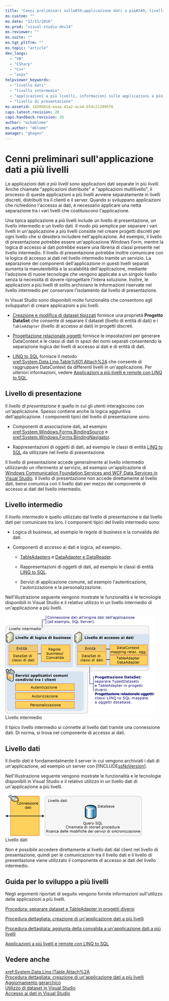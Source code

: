 ```yaml
---
title: "Cenni preliminari sull&#39;applicazione dati a pi&#249; livelli | Microsoft Docs"
ms.custom: ""
ms.date: "12/15/2016"
ms.prod: "visual-studio-dev14"
ms.reviewer: ""
ms.suite: ""
ms.tgt_pltfrm: ""
ms.topic: "article"
dev_langs: 
  - "VB"
  - "CSharp"
  - "C++"
  - "aspx"
helpviewer_keywords: 
  - "livello dati"
  - "livello intermedio"
  - "applicazioni a più livelli, informazioni sulle applicazioni a più livelli"
  - "livello di presentazione"
ms.assetid: 1020581d-eaaa-41a2-aca4-bf4c212895f6
caps.latest.revision: 26
caps.handback.revision: 26
author: "mikeblome"
ms.author: "mblome"
manager: "ghogen"
---
```

# Cenni preliminari sull&#39;applicazione dati a pi&#249; livelli
Le applicazioni dati *a più livelli* sono applicazioni dati separate in più *livelli*.  Anche chiamate "applicazioni distribuite" e "applicazioni multilivello", il processo di queste applicazioni a più livelli avviene separatamente in livelli discreti, distribuiti tra il clienti e il server.  Quando si sviluppano applicazioni che richiedono l'accesso ai dati, è necessario applicare una netta separazione tra i vari livelli che costituiscono l'applicazione.  
  
 Una tipica applicazione a più livelli include un livello di presentazione, un livello intermedio e un livello dati.  Il modo più semplice per separare i vari livelli in un'applicazione a più livelli consiste nel creare progetti discreti per ogni livello che si desidera includere nell'applicazione.  Ad esempio, il livello di presentazione potrebbe essere un'applicazione Windows Form, mentre la logica di accesso ai dati potrebbe essere una libreria di classi presente nel livello intermedio.  Il livello di presentazione potrebbe inoltre comunicare con la logica di accesso ai dati nel livello intermedio tramite un servizio.  La separazione dei componenti dell'applicazione in questi livelli separati aumenta la manutenibilità e la scalabilità dell'applicazione,  mediante l'adozione di nuove tecnologie che vengono applicate a un singolo livello senza la necessità di dovere riprogettare l'intera soluzione.  Inoltre, le applicazioni a più livelli di solito archiviano le informazioni riservate nel livello intermedio per conservare l'isolamento dal livello di presentazione.  
  
 In Visual Studio sono disponibili molte funzionalità che consentono agli sviluppatori di creare applicazioni a più livelli.  
  
-   [Creazione e modifica di dataset tipizzati](../data-tools/creating-and-editing-typed-datasets.md) fornisce una proprietà **Progetto DataSet** che consente di separare il dataset \(livello di entità di dati\) e i `TableAdapter` \(livello di accesso ai dati\) in progetti discreti.  
  
-   [Progettazione relazionale oggetti](../data-tools/linq-to-sql-tools-in-visual-studio2.md) fornisce le impostazioni per generare DataContext e le classi di dati in spazi dei nomi separati  consentendo la separazione logica dei livelli di accesso ai dati e di entità di dati.  
  
-   [LINQ to SQL](../Topic/LINQ%20to%20SQL.md) fornisce il metodo <xref:System.Data.Linq.Table%601.Attach%2A> che consente di raggruppare DataContext da differenti livelli in un'applicazione.  Per ulteriori informazioni, vedere [Applicazioni a più livelli e remote con LINQ to SQL](../Topic/N-Tier%20and%20Remote%20Applications%20with%20LINQ%20to%20SQL.md).  
  
## Livello di presentazione  
 Il *livello di presentazione* è quello in cui gli utenti interagiscono con un'applicazione.  Spesso contiene anche la logica aggiuntiva dell'applicazione.  I componenti tipici del livello di presentazione sono:  
  
-   Componenti di associazione dati, ad esempio <xref:System.Windows.Forms.BindingSource> e <xref:System.Windows.Forms.BindingNavigator>.  
  
-   Rappresentazioni di oggetti di dati, ad esempio le classi di entità [LINQ to SQL](../Topic/LINQ%20to%20SQL.md) da utilizzare nel livello di presentazione.  
  
 Il livello di presentazione accede generalmente al livello intermedio utilizzando un riferimento al servizio, ad esempio un'applicazione di [Windows Communication Foundation Services and WCF Data Services in Visual Studio](../data-tools/windows-communication-foundation-services-and-wcf-data-services-in-visual-studio.md).  Il livello di presentazione non accede direttamente al livello dati,  bensì comunica con il livello dati per mezzo del componente di accesso ai dati del livello intermedio.  
  
## Livello intermedio  
 Il *livello intermedio* è quello utilizzato dal livello di presentazione e dal livello dati per comunicare tra loro.  I componenti tipici del livello intermedio sono:  
  
-   Logica di business, ad esempio le regole di business e la convalida dei dati.  
  
-   Componenti di accesso ai dati e logica, ad esempio:.  
  
    -   [TableAdapters](../Topic/TableAdapters.md) e [DataAdapter e DataReader](../Topic/DataAdapters%20and%20DataReaders.md).  
  
    -   Rappresentazioni di oggetti di dati, ad esempio le classi di entità [LINQ to SQL](../Topic/LINQ%20to%20SQL.md).  
  
    -   Servizi di applicazione comune, ad esempio l'autenticazione, l'autorizzazione e la personalizzazione.  
  
 Nell'illustrazione seguente vengono mostrate le funzionalità e le tecnologie disponibili in Visual Studio e il relativo utilizzo in un livello intermedio di un'applicazione a più livelli.  
  
 ![Componenti a livello intermedio](../data-tools/media/ntiermid.png "NtierMid")  
Livello intermedio  
  
 Il tipico livello intermedio si connette al livello dati tramite una connessione dati.  Di norma, si trova nel componente di accesso ai dati.  
  
## Livello dati  
 Il *livello dati* è fondamentalmente il server in cui vengono archiviati i dati di un'applicazione, ad esempio un server con [!INCLUDE[ssNoVersion](../data-tools/includes/ssnoversion_md.md)].  
  
 Nell'illustrazione seguente vengono mostrate le funzionalità e le tecnologie disponibili in Visual Studio e il relativo utilizzo in un livello dati di un'applicazione a più livelli.  
  
 ![Componenti a livello dati](../data-tools/media/ntierdatatier.png "ntierdatatier")  
Livello dati  
  
 Non è possibile accedere direttamente al livello dati dal client nel livello di presentazione,  quindi per le comunicazioni tra il livello dati e il livello di presentazione viene utilizzato il componente di accesso ai dati del livello intermedio.  
  
## Guida per lo sviluppo a più livelli  
 Negli argomenti riportati di seguito vengono fornite informazioni sull'utilizzo delle applicazioni a più livelli.  
  
 [Procedura: separare dataset e TableAdapter in progetti diversi](../data-tools/separate-datasets-and-tableadapters-into-different-projects.md)  
  
 [Procedura dettagliata: creazione di un'applicazione dati a più livelli](../data-tools/walkthrough-creating-an-n-tier-data-application.md)  
  
 [Procedura dettagliata: aggiunta della convalida a un'applicazione dati a più livelli](../Topic/Walkthrough:%20Adding%20Validation%20to%20an%20N-Tier%20Data%20Application.md)  
  
 [Applicazioni a più livelli e remote con LINQ to SQL](../Topic/N-Tier%20and%20Remote%20Applications%20with%20LINQ%20to%20SQL.md)  
  
## Vedere anche  
 <xref:System.Data.Linq.ITable.Attach%2A>   
 [Procedura dettagliata: creazione di un'applicazione dati a più livelli](../data-tools/walkthrough-creating-an-n-tier-data-application.md)   
 [Aggiornamento gerarchico](../data-tools/hierarchical-update.md)   
 [Utilizzo di dataset in Visual Studio](../data-tools/dataset-tools-in-visual-studio.md)   
 [Accesso ai dati in Visual Studio](../data-tools/accessing-data-in-visual-studio.md)